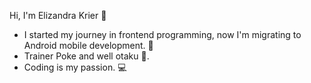 Hi, I'm Elizandra Krier 👋

- I started my journey in frontend programming, now I'm migrating to Android mobile development. 🧮
- Trainer Poke and well otaku 🥷.
- Coding is my passion. 💻




